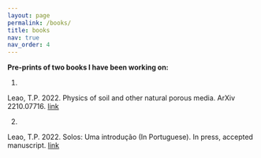```yaml
---
layout: page
permalink: /books/
title: books
nav: true 
nav_order: 4
---
```


<strong> Pre-prints of two books I have been working on: </strong>

1.
Leao, T.P. 2022. Physics of soil and other natural porous media. ArXiv 2210.07716. <a href="https://arxiv.org/pdf/2210.07716.pdf"> link <a>

2.
Leao, T.P. 2022. Solos: Uma introdução (In Portuguese). In press, accepted manuscript. <a href=
"https://l3x0.github.io/assets/pdf/SolosUmaIntroducao_EditoraUnB_(DivulgacaoPreprint).pdf">  link   <a>


